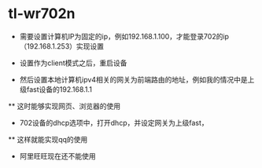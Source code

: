# tl-wr702n

* 需要设置计算机IP为固定的ip，例如192.168.1.100，才能登录702的ip（192.168.1.253）实现设置

* 设置作为client模式之后，重启设备

* 然后设置本地计算机ipv4相关的网关为前端路由的地址，例如我的情况中是上级fast设备的192.168.1.1

** 这时能够实现网页、浏览器的使用

* 702设备的dhcp选项中，打开dhcp，并设定网关为上级fast，

** 这样就能实现qq的使用

* 阿里旺旺现在还不能使用
